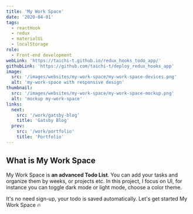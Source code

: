 ```yaml
---
title: 'My Work Space'
date: '2020-04-01'
tags:
  - reactHook
  - redux
  - materialUi
  - localStorage
role:
  - Front-end development
webLink: 'https://taichi-t.github.io/redux_hooks_todo_app/'
githubLink: 'https://github.com/taichi-t/deploy_redux_hooks_app'
image:
  src: '/images/websites/my-work-space/my-work-space-devices.png'
  alt: 'my-work-space with responsive design'
thumbnail:
  src: '/images/websites/my-work-space/my-work-space-mockup.png'
  alt: 'mockup my-work-space'
links:
  next:
    src: '/work/gatsby-blog'
    title: 'Gatsby Blog'
  prev:
    src: '/work/portfolio'
    title: 'Portfolio'
---
```


## What is My Work Space

My Work Space is **an advanced Todo List**. You can add your tasks and organize them by weeks, or projects etc. In this project, I focus on UI, for instance you can toggle dark mode or light mode, choose a color theme.

It's no need sign-up, your todo is saved automatically. Let's get started My Work Space 🔥
